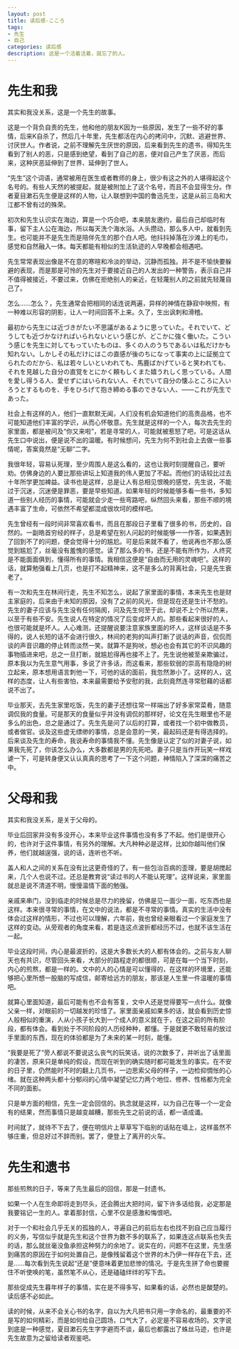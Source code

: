 ```yaml
---
layout: post
title: 读后感-こころ
tags:
- 先生
- 自己
categories: 读后感
description: 这是一个活着活着，就忘了的人。
---
```

先生和我 
===
其实和我没关系，这是一个先生的故事。 

这是一个背负自责的先生，他和他的朋友K因为一些原因，发生了一些不好的事情，后来K自杀了，然后几十年里，先生都活在内心的拷问中，沉默、逃避世界、讨厌世人。作者说，之前不理解先生厌世的原因，后来看到先生的遗书，得知先生看到了别人的恶，只是感到绝望，看到了自己的恶，便对自己产生了厌恶，而后来，这种厌恶延伸到了世界、延伸到了世人。 

“先生”这个词语，通常被用在医生或者教师的身上，很少有这之外的人堪得起这个名号的。有些人天然的被提起，就是被附加上了这个名号，而且不会显得生分。作者夏目漱石先生便是这样的人物，让人联想到中国的鲁迅先生，这是从前三岛和大江都不曾有过的殊荣。 

初次和先生认识实在海边，算是一个巧合吧，本来朋友邀约，最后自己却临时有事，留下主人公在海边，所以每天洗个海水浴。人头攒动，那么多人中，就看到先生。也可能并不是先生而是陪伴先生的那个白人吧。他抖抖掉落在沙滩上的毛巾，感觉和自然融入一体。每天都能有相似的生活轨迹的人早晚都会相遇吧。 

先生常常表现出像是不在意的寒暄和冷淡的举动，沉静而孤独。并不是不愉快要躲避的表现，而是那是可怜的先生对于要接近自己的人发出的一种警告，表示自己并不值得被接近，不要过来，仿佛在拒绝别人的亲近，在轻蔑别人的之前就先轻蔑自己了。 

怎么……怎么？，先生通常会把相同的话连说两遍，异样的神情在静寂中映照，有一种难以形容的阴影，让人一时间回答不上来。久了，生出讽刺和滑稽。 

最初から先生には近づきがたい不思議があるように思っていた。それでいて、どうしても近づかなければいられないという感じが、どこかに強く働いた。こういう感じを先生に対してもっていたものは、多くの人のうちであるいは私だけかも知れない。しかしその私だけにはこの直感が後のちになって事実の上に証拠立てられたのだから、私は若々しいといわれても、馬鹿ばかげていると笑われても、それを見越した自分の直覚をとにかく頼もしくまた嬉うれしく思っている。人間を愛し得うる人、愛せずにはいられない人、それでいて自分の懐ふところに入いろうとするものを、手をひろげて抱き締める事のできない人、――これが先生であった。 

社会上有这样的人，他们一直默默无闻，人们没有机会知道他们的高贵品格，也不可能知道他们丰富的学识，从而心怀敬意。先生就是这样的一个人，每次去先生的家里面，都是被问及“你又来啦”，若是寻常的人，可能就被惹怒了吧，可是这话从先生口中说出，便是说不出的温暖。有时候想问，先生为何不到社会上去做一些事情呢，答案竟然是“无聊”二字。 

我很年轻，容易认死理，至少周围人是这么看的，这也让我时刻提醒自己，要听劝。仿佛身边的人要比那些讲坛上知道我的伟人更加了不起。而他们的话较比过去十年所学更加裨益。读书也是这样，总是让人有总相见恨晚的感觉，先生说，不能过于沉迷，沉迷便是罪恶，要是早些知道。如果年轻的时候能够多看一些书，多知道一些别人经历的事情，可能就会少走一些弯路吧，纵然回头来看，那些不顺的境遇丰富了生命，可依然不希望都混成很坎坷的模样吧。 

先生曾经有一段时间非常喜欢看书，而且在那段日子里看了很多的书，历史的，自然的。一副皓首穷经的样子，总是希望在别人问起的时候能够一一作答，如果遇到了回到不了的问题，便会觉得十分的尴尬。可是后来就不看了，他说再也不那么感觉到尴尬了，丝毫没有羞愧的感觉。读了那么多的书，还是不能有所作为，人终究是不能面面俱到，懂得所有的事情。我相信这便是“自由而无用的灵魂吧”。这样的话，就算勉强看上几页，也是打不起精神来，这不是多么的背离社会，只是先生衰老了。 

有一次和先生在林间行走，先生不知怎么，说起了家里面的事情，本来先生也是财主家庭的，后来由于未知的原因，没有了之前的风光，但是现在还是生计不愁的。先生的妻子应该与先生没有任何隔阂，问及先生何至于此，却说不上个所以然来，以至于有些不安。先生说人在特定的情况了后变成坏人的。那些看起来很好的人，也很可能就是坏人。人心难测，还提醒说要注意家族里面的坏人，这样谈话是不多得的，说人长短的话不会进行很久，林间的老狗的叫声打断了说话的声音，侃侃而谈的声音识趣的停止转而淡然一笑。就算不是狗吠，想必也会有其它的不识风趣的事物插进来吧，总之一旦打断，就尴尬得再也接不上了。先生说他被至亲欺骗过，原本我以为先生意气用事，多说了许多话，而这看来，那些软弱的崇高有隐隐的树立起来，原本想用语言刺他一下，可他的话的面前，我忽然渺小了。这样的人，这样的态度，让人有些害怕，本来最需要给予安慰的我，此刻竟然连寻常慰藉的话都说不出了。 

毕业那天，去先生家里吃饭，先生的妻子还想往常一样端出了好多家常菜肴，随意调侃我的食量。可是那天的食量似乎并没有调侃的那样好，论文在先生眼里也不是多么的出色，总之是通过了。先生先是问了以后的打算，或者找一个初中做教员，或者做官。谈及这些虚无缥缈的事情，总是会意的一笑，最起码还是有得选择的。后来谈及先生的寿命，我说寿命的事情我不懂。先生像是认定了似的对妻子说，如果我先死了，你该怎么办么，大多数都是男的先死吧。妻子只是当作开玩笑一样戏谑一下，可是转身便又认认真真的思考了一下这个问题，神情陷入了深深的痛苦之中。 

父母和我 
===
其实和我没关系，是关于父母的。 

毕业后回家并没有多没开心，本来毕业这件事情也没有多了不起。他们是很开心的，也许对于这件事情，有另外的理解。大凡种种必是这样，比如你越叫他们保养，他们就越逞强，说的话，连听也不听。 

盖人和人之间的关系在没有比这更奇怪的了。有一些包治百病的歪理，要是胡搅起来，几个人也说不过。还总是教育说“读过书的人不能认死理”。这样说来，家里面就总是说不清道不明，慢慢温情下面的勉强。 

亲戚来串门，没到临走的时候总是尽力的挽留，仿佛是见一面少一面，吃东西也是这样。本来很寻常的事情，在文中的说法，都是不寻常的事情。真实的生活中没有体会过这样的情形，不过也可以理解，六年前，我也曾经亲眼看过一个家庭发生了这样的变动。从旁观者的角度来看，若是连这点波折都经历不过，也就不该生活在一起。 

毕业这段时间，内心是最波折的，这是大多数长大的人都有体会的。之前与友人聊天也有共识，尽管回头来看，大部分的路程走的都很顺，可是在每一个当下时刻，内心的煎熬，都是一样的。文中的人的心情是可以懂得的，在这样的环境里，还能够把心里所想一股脑的写成信，邮寄给远方的朋友，那该是人生里一件温暖的事情吧。 

就算心里面知道，最后可能有也不会有答复，文中人还是觉得要写一点什么。就像父亲一样，对眼前的一切越发的珍惜了。家里面亲戚如果多的话，就会看到历史惊人般相似的重演，人从小孩子长大到一个成人的意义就在于，在这之前的所有阶段，都有体会。看到处于不同阶段的人历经种种，都懂。于是就更不敢轻易的放过手里面的东西，现在的体验都是为了未来的某一时刻，能懂。 

“我要是死了”旁人都说不要说这么丧气的玩笑话，说的次数多了，并听出了话里面的凄苦，原来只是单纯的假设，而现在听到的确实随时都可能发生的事实。在不安的日子里，仍然能时不时的翻上几页书，一边思索父母的样子，一边检抑惆怅的心绪。就在这种两头都十分郁闷的心情中凝望记忆力两个地位、修养、性格都为完全不同的面影。 

只是单方面的相信，先生一定会回信的。执念就是这样，以为自己在等一个一定会有的结果，然而事情只是越变越糟，那些先生之前说的话，都一语成谶。 

时间就了，就待不下去了，便在明信片上草草写下临别的话贴在墙上，这样虽然不够庄重，但总好过不辞而别。罢了，便登上了离开的火车。 

先生和遗书 
===
那些煎熬的日子，等来了先生最后的回信，那是一封遗书。 

如果一个人在生命即将走到尽头，还会腾出大把时间，留下许多话给我，必定那是我要铭记一生的人。拿着那封信，心里不仅是感激和悔恨吧。 

对于一个和社会几乎无关的孤独的人，寻遍自己的前后左右也找不到自己应当履行的义务，写信似乎就是先生和这个世界为数不多的联系了，如果连这点联系也失去的话，那么就丝毫没鱼承担这种努力的余地了。说实在的，问题不在这里，先生感到痛苦的原因在于如何处置自己，是像残留着这个世界的木乃伊一样存在下去，还是……每次看到先生说起“还是”便意味着更加悲惨的情况。于是先生拼了命也要握住不听使唤的笔，虽然笔不从心，还是磕磕绊绊的写下去。 

那些促成先生暮年样子的事情，实在是不得多写，如果看的话，必然也是酸楚的。读后感不必如此。 

读的时候，从来不会关心书的名字，自以为大凡把书只用一字命名的，最重要的不是写的如何精彩，而是如何给自己圆场，口气大了，必定是不容易收场的。文字说到底是一种感觉，夏目漱石先生字字避而不谈，最后也都露出了蛛丝马迹，也许是先生故意为之留给读者观鉴吧。 

